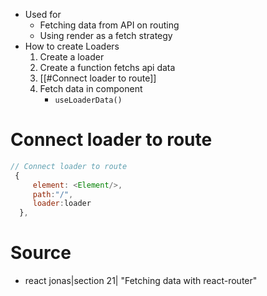 - Used for
	- Fetching data from API on routing
	- Using render as a fetch strategy
- How to create Loaders
	1. Create a loader 
	2. Create a function fetchs api data
	3. [[#Connect loader to route]]
	4. Fetch data in component
		- `useLoaderData()`
# Connect loader to route
```js
// Connect loader to route
 {
	 element: <Element/>,
	 path:"/",
	 loader:loader
  },
```
# Source

- react jonas|section 21| "Fetching data with react-router"
